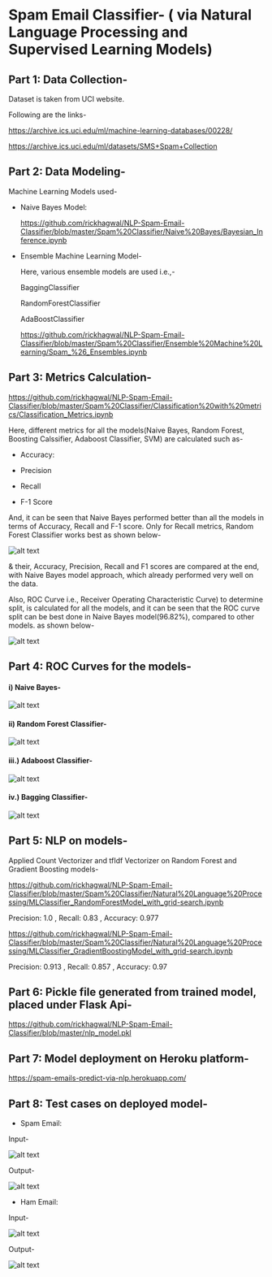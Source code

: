 # Spam Email Classifier- ( via Natural Language Processing and Supervised Learning Models)


## Part 1: Data Collection-
  Dataset is taken from UCI website.
  

  Following are the links-
  

  https://archive.ics.uci.edu/ml/machine-learning-databases/00228/


  https://archive.ics.uci.edu/ml/datasets/SMS+Spam+Collection
  
## Part 2: Data Modeling-
    
  Machine Learning Models used-
  
  
- Naive Bayes Model: 
  
  https://github.com/rickhagwal/NLP-Spam-Email-Classifier/blob/master/Spam%20Classifier/Naive%20Bayes/Bayesian_Inference.ipynb
  
  
- Ensemble Machine Learning Model-

   Here, various ensemble models are used i.e.,- 
   
    BaggingClassifier
    
    RandomForestClassifier
    
    AdaBoostClassifier
   
   https://github.com/rickhagwal/NLP-Spam-Email-Classifier/blob/master/Spam%20Classifier/Ensemble%20Machine%20Learning/Spam_%26_Ensembles.ipynb
   
## Part 3: Metrics Calculation-

https://github.com/rickhagwal/NLP-Spam-Email-Classifier/blob/master/Spam%20Classifier/Classification%20with%20metrics/Classification_Metrics.ipynb

Here, different metrics for all the models(Naive Bayes, Random Forest, Boosting Calssifier, Adaboost Classifier, SVM) are calculated such as- 

  - Accuracy: 

  - Precision

  - Recall

  - F-1 Score

 And, it can be seen that Naive Bayes performed better than all the models in terms of Accuracy, Recall and F-1 score. Only for Recall metrics, Random Forest Classifier works best as shown below-

![alt text](https://github.com/rickhagwal/NLP-Spam-Email-Classifier/blob/master/images/Metrics_Calculation_Image.PNG)

& their, Accuracy, Precision, Recall and F1 scores are compared at the end, with Naive Bayes model approach, which already performed very well on the data.

 Also, ROC Curve i.e., Receiver Operating Characteristic Curve)  to determine split, is calculated for all the models, and it can be seen that the ROC curve split can be best done in Naive Bayes model(96.82%), compared to other models. as shown below-

![alt text](https://github.com/rickhagwal/NLP-Spam-Email-Classifier/blob/master/images/ROC_Score.PNG)

## Part 4: ROC Curves for the models-

#### i) Naive Bayes-

![alt text](https://github.com/rickhagwal/NLP-Spam-Email-Classifier/blob/master/images/NB_roc.PNG)


#### ii) Random Forest Classifier-

![alt text](https://github.com/rickhagwal/NLP-Spam-Email-Classifier/blob/master/images/RF_roc.PNG)

#### iii.) Adaboost Classifier-

![alt text](https://github.com/rickhagwal/NLP-Spam-Email-Classifier/blob/master/images/Adaboost_roc.PNG)

#### iv.) Bagging Classifier-

![alt text](https://github.com/rickhagwal/NLP-Spam-Email-Classifier/blob/master/images/Bag_roc.PNG)

## Part 5: NLP on models-

Applied Count Vectorizer and tfIdf Vectorizer on Random Forest and Gradient Boosting models-

https://github.com/rickhagwal/NLP-Spam-Email-Classifier/blob/master/Spam%20Classifier/Natural%20Language%20Processing/MLClassifier_RandomForestModel_with_grid-search.ipynb

Precision: 1.0 , Recall: 0.83 , Accuracy: 0.977

https://github.com/rickhagwal/NLP-Spam-Email-Classifier/blob/master/Spam%20Classifier/Natural%20Language%20Processing/MLClassifier_GradientBoostingModel_with_grid-search.ipynb

Precision: 0.913 , Recall: 0.857 , Accuracy: 0.97

## Part 6: Pickle file generated from trained model, placed under Flask Api-

https://github.com/rickhagwal/NLP-Spam-Email-Classifier/blob/master/nlp_model.pkl

## Part 7: Model deployment on Heroku platform-

https://spam-emails-predict-via-nlp.herokuapp.com/

## Part 8: Test cases on deployed model-

- Spam Email:

Input-

![alt text](https://github.com/rickhagwal/NLP-Spam-Email-Classifier/blob/master/images/spam-test-mail.PNG)

Output-

![alt text](https://github.com/rickhagwal/NLP-Spam-Email-Classifier/blob/master/images/spam-test-mail-output.PNG)

- Ham Email:

Input-

![alt text](https://github.com/rickhagwal/NLP-Spam-Email-Classifier/blob/master/images/ham-test-mail.PNG)

Output-

![alt text](https://github.com/rickhagwal/NLP-Spam-Email-Classifier/blob/master/images/ham-test-mail-output.PNG)

